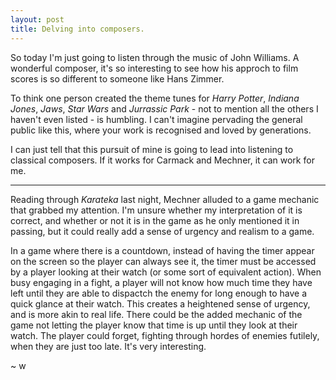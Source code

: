 ```yaml
---
layout: post
title: Delving into composers.
---
```


So today I'm just going to listen through the music of John Williams.
A wonderful composer, it's so interesting to see how his approch to film scores is so different to someone like Hans Zimmer. 

To think one person created the theme tunes for 
*Harry Potter*, 
*Indiana Jones*, 
*Jaws*, 
*Star Wars* and
*Jurrassic Park* - 
not to mention all the others I haven't even listed - is humbling. 
I can't imagine pervading the general public like this, where your work is recognised and loved by generations.

I can just tell that this pursuit of mine is going to lead into listening to classical composers. 
If it works for Carmack and Mechner, it can work for me.

<hr>

Reading through *Karateka* last night, Mechner alluded to a game mechanic that grabbed my attention. 
I'm unsure whether my interpretation of it is correct, and whether or not it is in the game as he only mentioned it in passing, but it could really add a sense of urgency and realism to a game.

In a game where there is a countdown, instead of having the timer appear on the screen so the player can always see it, the timer must be accessed by a player looking at their watch (or some sort of equivalent action). 
When busy engaging in a fight, a player will not know how much time they have left until they are able to dispactch the enemy for long enough to have a quick glance at their watch.
This creates a heightened sense of urgency, and is more akin to real life.
There could be the added mechanic of the game not letting the player know that time is up until they look at their watch. 
The player could forget, fighting through hordes of enemies futilely, when they are just too late.
It's very interesting. 

~ w